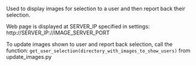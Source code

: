 Used to display images for selection to a user and then report back their selection. 

Web page is displayed at SERVER_IP specified in settings:
http://SERVER_IP://IMAGE_SERVER_PORT

To update images shown to user and report back selection, call the function: 
`get_user_selection(directory_with_images_to_show_users)`
from  update_images.py
